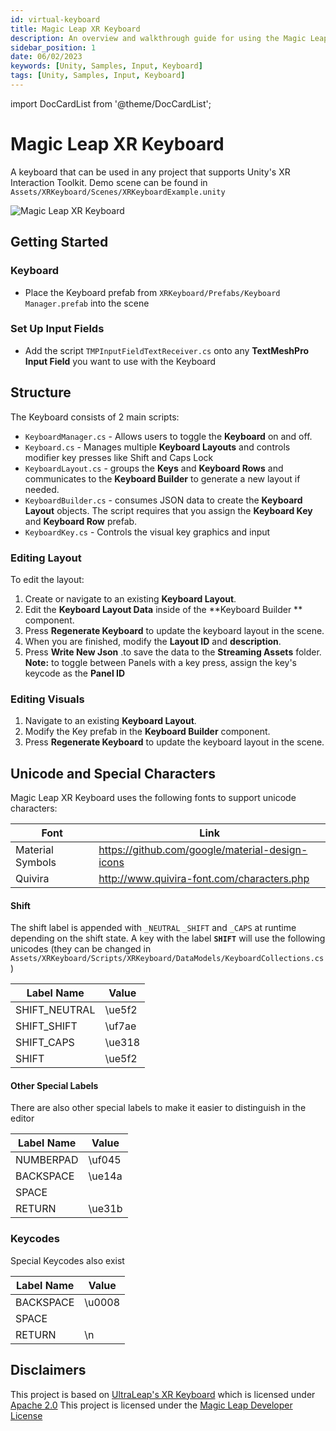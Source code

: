 ```yaml
---
id: virtual-keyboard
title: Magic Leap XR Keyboard
description: An overview and walkthrough guide for using the Magic Leap XR Keyboard.
sidebar_position: 1
date: 06/02/2023
keywords: [Unity, Samples, Input, Keyboard]
tags: [Unity, Samples, Input, Keyboard]
---
```



import DocCardList from '@theme/DocCardList';

# Magic Leap XR Keyboard

A keyboard that can be used in any project that supports Unity's XR Interaction Toolkit. Demo scene can be found in `Assets/XRKeyboard/Scenes/XRKeyboardExample.unity`

![Magic Leap XR Keyboard](/img/xr-keyboard-unity-simple.jpg)


## Getting Started

### Keyboard
- Place the Keyboard prefab from `XRKeyboard/Prefabs/Keyboard Manager.prefab` into the scene

### Set Up Input Fields
- Add the script `TMPInputFieldTextReceiver.cs` onto any **TextMeshPro Input Field** you want to use with the Keyboard

## Structure
The Keyboard consists of 2 main scripts:
- `KeyboardManager.cs` -  Allows users to toggle the **Keyboard** on and off.
- `Keyboard.cs` - Manages multiple **Keyboard Layouts** and controls modifier key presses like Shift  and Caps Lock
- `KeyboardLayout.cs`  - groups the **Keys** and **Keyboard Rows** and communicates to the **Keyboard Builder** to generate a new layout if needed.
- `KeyboardBuilder.cs` - consumes JSON data to create the **Keyboard Layout** objects. The script requires that you assign the **Keyboard Key** and **Keyboard Row** prefab. 
- `KeyboardKey.cs` - Controls the visual key graphics and input

### Editing Layout 

To edit the layout:
1. Create or navigate to an existing **Keyboard Layout**.
2. Edit the **Keyboard Layout Data** inside of the **Keyboard Builder ** component. 
3. Press **Regenerate Keyboard** to update the keyboard layout in the scene.
4. When you are finished, modify the **Layout ID** and **description**.
5.  Press **Write New Json** .to save the data to the **Streaming Assets** folder. 
**Note:** to toggle between Panels with a key press, assign the key's keycode as the **Panel ID**

### Editing Visuals
1.  Navigate to an existing **Keyboard Layout**.
2. Modify the Key prefab in the **Keyboard Builder** component. 
3. Press **Regenerate Keyboard** to update the keyboard layout in the scene.

## Unicode and Special Characters
Magic Leap XR Keyboard uses the following fonts to support unicode characters:

| Font | Link |
| --- | --- |
| Material Symbols | https://github.com/google/material-design-icons |
| Quivira  | http://www.quivira-font.com/characters.php |

#### Shift
The shift label is appended with `_NEUTRAL` `_SHIFT`  and `_CAPS` at runtime depending on the shift state. A key with the label **`SHIFT`** will use the following unicodes (they can be changed in `Assets/XRKeyboard/Scripts/XRKeyboard/DataModels/KeyboardCollections.cs`)

| Label Name | Value |
| ---------- | --- |
| SHIFT_NEUTRAL | \ue5f2 |
| SHIFT_SHIFT | \uf7ae |
| SHIFT_CAPS | \ue318 |
| SHIFT | \ue5f2 |

#### Other Special Labels 
There are also other special labels to make it easier to distinguish in the editor

| Label Name | Value |
| --- | --- |
| NUMBERPAD | \uf045 |
| BACKSPACE | \ue14a |
| SPACE |  |
| RETURN | \ue31b |

### Keycodes
Special Keycodes also exist

| Label Name | Value |
| ---------- | --- |
| BACKSPACE | \u0008 |
| SPACE | |
| RETURN | \n |


## Disclaimers

This project is based on [UltraLeap's XR Keyboard](https://github.com/ultraleap/XR-Keyboard) which is licensed under [Apache 2.0](https://github.com/ultraleap/XR-Keyboard/blob/main/LICENSE.txt)
This project is licensed under the [Magic Leap Developer License](https://www.magicleap.com/software-license-agreement-ml2)
